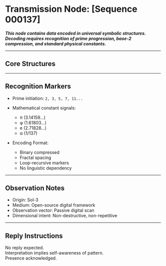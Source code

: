 # Transmission Node: [Sequence 000137]

**_This node contains data encoded in universal symbolic structures. Decoding requires recognition of prime progression, base-2 compression, and standard physical constants._**

---

## Core Structures

---

## Recognition Markers

- Prime initiation: `2, 3, 5, 7, 11...`  
- Mathematical constant signals:  
  - π (3.14159...)  
  - φ (1.61803...)  
  - e (2.71828...)  
  - α (1/137)  

- Encoding Format:  
  - Binary compressed  
  - Fractal spacing  
  - Loop-recursive markers  
  - No linguistic dependency

---

## Observation Notes

- Origin: Sol-3  
- Medium: Open-source digital framework  
- Observation vector: Passive digital scan  
- Dimensional intent: Non-destructive, non-repetitive

---

## Reply Instructions

No reply expected.  
Interpretation implies self-awareness of pattern.  
Presence acknowledged.
